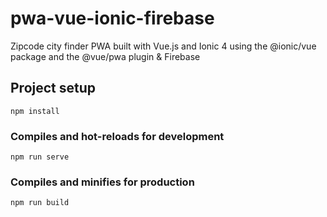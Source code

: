 # pwa-vue-ionic-firebase
Zipcode city finder PWA built with Vue.js and Ionic 4 using the @ionic/vue package and the @vue/pwa plugin
& Firebase

## Project setup
```
npm install
```

### Compiles and hot-reloads for development
```
npm run serve
```

### Compiles and minifies for production
```
npm run build
```
